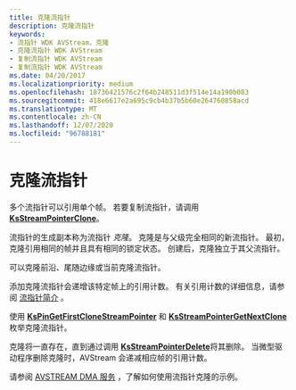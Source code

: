 ```yaml
---
title: 克隆流指针
description: 克隆流指针
keywords:
- 流指针 WDK AVStream，克隆
- 克隆流指针 WDK AVStream
- 复制流指针 WDK AVStream
- 复制流指针 WDK AVStream
ms.date: 04/20/2017
ms.localizationpriority: medium
ms.openlocfilehash: 18736421576c2f64b248511d3f514e14a190b083
ms.sourcegitcommit: 418e6617e2a695c9cb4b37b5b60e264760858acd
ms.translationtype: MT
ms.contentlocale: zh-CN
ms.lasthandoff: 12/07/2020
ms.locfileid: "96788181"
---
```

# <a name="cloning-stream-pointers"></a>克隆流指针





多个流指针可以引用单个帧。 若要复制流指针，请调用 [**KsStreamPointerClone**](/windows-hardware/drivers/ddi/ks/nf-ks-ksstreampointerclone)。

流指针的生成副本称为流指针 *克隆*。 克隆是与父级完全相同的新流指针。 最初，克隆引用相同的帧并且具有相同的锁定状态。 创建后，克隆独立于其父流指针。

可以克隆前沿、尾随边缘或当前克隆流指针。

添加克隆流指针会递增该特定帧上的引用计数。 有关引用计数的详细信息，请参阅 [流指针简介](introduction-to-stream-pointers.md) 。

使用 [**KsPinGetFirstCloneStreamPointer**](/windows-hardware/drivers/ddi/ks/nf-ks-kspingetfirstclonestreampointer) 和 [**KsStreamPointerGetNextClone**](/windows-hardware/drivers/ddi/ks/nf-ks-ksstreampointergetnextclone)枚举克隆流指针。

克隆将一直存在，直到通过调用 [**KsStreamPointerDelete**](/windows-hardware/drivers/ddi/ks/nf-ks-ksstreampointerdelete)将其删除。 当微型驱动程序删除克隆时，AVStream 会递减相应帧的引用计数。

请参阅 [AVSTREAM DMA 服务](avstream-dma-services.md) ，了解如何使用流指针克隆的示例。

 

